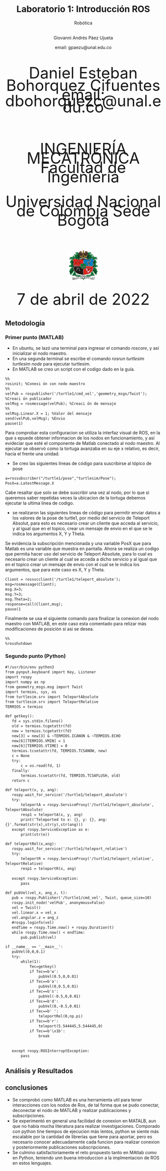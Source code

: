 <h1 align="center"; style="text-align:center;">Laboratorio 1: Introducción ROS</h1>
<p align="center";style="font-size:50px; background-color:pink; color:red; text-align:center;line-height : 60px; margin : 0; padding : 0;">
Robótica</p1>
<p align="center";style="font-size:50px; text-align:center; line-height : 40px;  margin-top : 0; margin-bottom : 0; "> <br> Giovanni Andrés Páez Ujueta</p>
<p align="center";style="font-size:50px; text-align:center; line-height : 20px; margin-top : 0; "> email: gpaezu@unal.edu.co</p>
<p align="center"; style="font-size:50px; text-align:center; line-height : 40px;  margin-top : 0; margin-bottom : 0; "> <br> Daniel Esteban Bohorquez Cifuentes</p>
<p align="center"; style="font-size:50px; text-align:center; line-height : 20px; margin-top : 0; "> email: dbohorquezc@unal.edu.co</p>
<p align="center"; style="font-size:50px; text-align:center; line-height : 30px;  margin-top : 0; margin-bottom : 0; "> <br><br>INGENIERÍA MECATRÓNICA</p>
<p align="center"; style="font-size:50px; text-align:center; line-height : 30px; margin-top : 0; "> Facultad de Ingeniería</p>
<p align="center"; style="font-size:50px; text-align:center; line-height : 30px; margin-top : 0; "> Universidad Nacional de Colombia Sede Bogotá</p>
<br>
<p align="center">
  <img align="center"; width="100" height="100" src="Fig/Escudo_UN.png">
</p>

<p align="center"; style="font-size:50px; text-align:center; line-height : 30px; margin-top : 0; "> <br>7 de abril de 2022</p>

## Metodología

### Primer punto (MATLAB)

* En ubuntu, se lazó una terminal para ingresar el comando *roscore*, y así inicializar el nodo maestro.
* En una segunda terminal se escribe el comando *rosrun turtlesim turtlesim node* para ejecutar turtlesim.
* En MATLAB se creo un  script con el codigo dado en la guía.

```
%%
rosinit; %Conexi ́on con nodo maestro
%%
velPub = rospublisher('/turtle1/cmd_vel','geometry_msgs/Twist'); %Creaci ́on publicador
velMsg = rosmessage(velPub); %Creaci ́on de mensaje
%%
velMsg.Linear.X = 1; %Valor del mensaje
send(velPub,velMsg); %Envio
pause(1)
``` 
Para comprobar esta configuracion se utiliza la interfaz visual de ROS, en la que s epuede obtener informacion de los nodos en funcionamiento, y así evideciar que esté el componente de Matlab conectado al nodo maestro. Al ejecutar  se observó como la tortuga avanzaba en su eje x relativo, es decir, hacia el frente una unidad.

* Se creo las siguientes lineas de código para suscribirse al tópico de pose
 
 ```
a=rossubscriber("/turtle1/pose","turtlesim/Pose");
PosX=a.LatestMessage.X
 ``` 
Cabe resaltar que solo se debe suscribir una vez al nodo, por lo que si queremos saber repetidas veces la ubicacion de la tortuga debemos ejecutar la ultima linea de codigo.
*  se realizaron  las siguientes lineas de código para  permitir enviar datos a los valores de la pose de turtle1, por medio del servicio de Teleport Absolut, para esto es necesario crear un cliente que acceda al servicio, y al igual que en el topico, crear un mensaje de envio en el que se le indica los argumentos X, Y y Theta.

Se evidencia la subscripción mencionada y una variable PosX que para Matlab es una variable que muestra en pantalla. Ahora se realiza un codigo que permita hacer uso del servicio de Teleport Absolute, para lo cual es necesario  crear un cliente al cual se acceda a dicho servicio y al igual que en el topico crear un mensaje de envio con el cual se le indica los argumentos, que para este caso es X, Y y Theta. 
  ```
Client = rossvcclient('/turtle1/teleport_absolute');
msg=rosmessage(Client);
msg.X=3;
msg.Y=3;
msg.Theta=2;
response=call(Client,msg);
pause(1
 
 ``` 
 Finalmente se usa el siguiente comando para finalizar la conexion del nodo maestro con MATLAB, en este caso esta comentado para relizar más modificaciones de posición si asi se desea.
```console
%%
%rosshutdown
```
 
 ### Segundo punto (Python)

 ```
 #!/usr/bin/env python3
from pynput.keyboard import Key, Listener
import rospy
import numpy as np
from geometry_msgs.msg import Twist 
import termios, sys, os
from turtlesim.srv import TeleportAbsolute
from turtlesim.srv import TeleportRelative
TERMIOS = termios
 ``` 
 ```
 def getkey():
    fd = sys.stdin.fileno()
    old = termios.tcgetattr(fd)
    new = termios.tcgetattr(fd)
    new[3] = new[3] & ~TERMIOS.ICANON & ~TERMIOS.ECHO
    new[6][TERMIOS.VMIN] = 1
    new[6][TERMIOS.VTIME] = 0
    termios.tcsetattr(fd, TERMIOS.TCSANOW, new)
    c = None
    try:
        c = os.read(fd, 1)
    finally:
        termios.tcsetattr(fd, TERMIOS.TCSAFLUSH, old)
    return c
 ```  
 ``` 
 def teleport(x, y, ang):
    rospy.wait_for_service('/turtle1/teleport_absolute')
    try:
        teleportA = rospy.ServiceProxy('/turtle1/teleport_absolute', TeleportAbsolute)
        resp1 = teleportA(x, y, ang)
        print('Teleported to x: {}, y: {}, ang: {}'.format(str(x),str(y),str(ang)))
    except rospy.ServiceException as e:
        print(str(e))
 ```
 ```
 def teleportRel(x,ang):
    rospy.wait_for_service('/turtle1/teleport_relative')
    try:
        teleportR = rospy.ServiceProxy('/turtle1/teleport_relative', TeleportRelative)
        resp1 = teleportR(x, ang)
        
    except rospy.ServiceException:
        pass
 ``` 
 ```
 def pubVel(vel_x, ang_z, t):
    pub = rospy.Publisher('/turtle1/cmd_vel', Twist, queue_size=10)
    rospy.init_node('velPub', anonymous=False)
    vel = Twist()
    vel.linear.x = vel_x
    vel.angular.z = ang_z
    #rospy.loginfo(vel)
    endTime = rospy.Time.now() + rospy.Duration(t)
    while rospy.Time.now() < endTime:
        pub.publish(vel)
 ``` 

 ``` 
 if __name__ == '__main__':
    pubVel(0,0,0.1)
    try:
        while(1):
            Tec=getkey()
            if Tec==b'w':
                pubVel(0.5,0,0.01)
            if Tec==b'a':
                pubVel(0,0.5,0.01)
            if Tec==b's':
                pubVel(-0.5,0,0.01)
            if Tec==b'd':
                pubVel(0,-0.5,0.01)
            if Tec==b' ':
                teleportRel(0,np.pi)
            if Tec==b'r':
                teleport(5.544445,5.544445,0)
            if Tec==b'\x1b':
                break                    
            

    except rospy.ROSInterruptException:
        pass 
 ```
 ## Análisis y Resultados
 
 ## conclusiones

* Se comprobó como MATLAB es una herramienta util para tener interacciones con los nodos de Ros, de tal forma que se pudo conectar, deconectar el nodo de MATLAB y realizar publicaciones y subscripciones.
* Se experimentó en general una facilidad de conexion en MATALB, aun que no había mucha literatura para realizar investigaciones. Comporado con python tine tiempos de ejecucion más lentos, python se siente más escalable por la cantidad de librerías que tiene para aportar, pero es necesario conocer adecuadamente cada funcion para realizar conexion y posteriormente publicaciones subscripciones.
* Se culmino satisfactoriamente el reto propuesto tanto en MAtlab como en Python, teniendo unn buena introduccion a la implmentacion de ROS en estos lenguajes.
